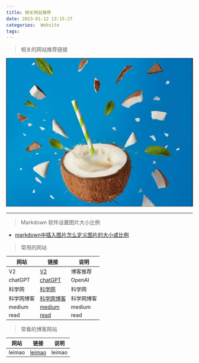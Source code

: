 ```yaml
---
title: 相关网站推荐
date: 2023-01-12 13:15:27
categories:  Website
tags:
---
```

> 相关的网站推荐链接

<!--more-->



![](../images//20230111/2023011201.JPG)

---
>  Markdown 软件设置图片大小比例

* [markdown中插入图片怎么定义图片的大小或比例](https://www.zhihu.com/question/23378396)

> 常用的网站

| 网站       | 链接                                              | 说明       |
| ---------- | ------------------------------------------------- | ---------- |
| V2         | [V2](https://v2.nl/)                              | 博客推荐   |
| chatGPT    | [chatGPT](https://chat.openai.com/chat)           | OpenAI     |
| 科学网     | [科学网](https://www.sciencenet.cn/)              | 科学网     |
| 科学网博客 | [科学网博客](https://blog.sciencenet.cn/blog.php) | 科学网博客 |
| medium     | [medium](https://medium.com/)                     | medium     |
| read       | [read](https://read.cv/)                          | read       |



> 常看的博客网站


| 网站   | 链接                                | 说明   |
| ------ | ----------------------------------- | ------ |
| leimao | [leimao](https://leimao.github.io/) | leimao |


